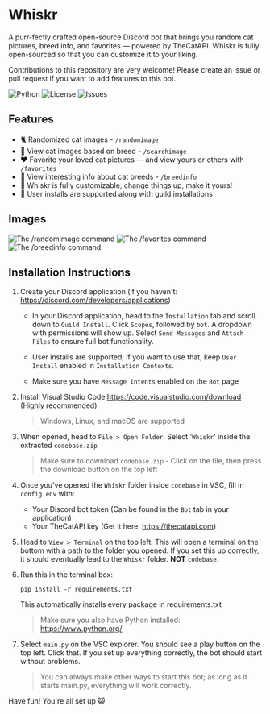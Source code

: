 # Whiskr
A purr-fectly crafted open-source Discord bot that brings you random cat pictures, breed info, and favorites — powered by TheCatAPI. Whiskr is fully open-sourced so that you can customize it to your liking.

Contributions to this repository are very welcome! Please create an issue or pull request if you want to add features to this bot.

![Python](https://img.shields.io/badge/python-3.12-blue)
![License](https://img.shields.io/github/license/As2Bax/Whiskr)
![Issues](https://img.shields.io/github/issues/As2Bax/Whiskr)

## Features
- 🐈 Randomized cat images - `/randomimage`
- 🔎 View cat images based on breed - `/searchimage`
- ❤️ Favorite your loved cat pictures — and view yours or others with `/favorites`
- 📰 View interesting info about cat breeds - `/breedinfo`
- 🎨 Whiskr is fully customizable; change things up, make it yours!
- 📨 User installs are supported along with guild installations

## Images
![The /randomimage command](https://r2.e-z.host/aa2b4cc6-0670-4139-abd2-29af34e8b12e/qeox9145.png)
![The /favorites command](https://r2.e-z.host/aa2b4cc6-0670-4139-abd2-29af34e8b12e/3kyx5k6k.png)
![The /breedinfo command](https://r2.e-z.host/aa2b4cc6-0670-4139-abd2-29af34e8b12e/72jklbjj.png)

## Installation Instructions
1. Create your Discord application (if you haven't: https://discord.com/developers/applications)
   - In your Discord application, head to the `Installation` tab and scroll down to `Guild Install`. Click `Scopes`, followed by `bot`. A dropdown with permissions will show up. Select `Send Messages` and `Attach Files` to ensure full bot functionality.
     
   - User installs are supported; if you want to use that, keep `User Install` enabled in `Installation Contexts`.
     
   - Make sure you have `Message Intents` enabled on the `Bot` page


2. Install Visual Studio Code https://code.visualstudio.com/download (Highly recommended)
   > Windows, Linux, and macOS are supported
   
3. When opened, head to `File > Open Folder`. Select '`Whiskr`' inside the extracted `codebase.zip`
   > Make sure to download `codebase.zip` - Click on the file, then press the download button on the top left

4. Once you've opened the `Whiskr` folder inside `codebase` in VSC, fill in `config.env` with:
   - Your Discord bot token (Can be found in the `Bot` tab in your application)
   - Your TheCatAPI key (Get it here: https://thecatapi.com)

5. Head to `View > Terminal` on the top left. This will open a terminal on the bottom with a path to the folder you opened. If you set this up correctly, it should eventually lead to the `Whiskr` folder. **NOT** `codebase`.
6. Run this in the terminal box:
   ```
   pip install -r requirements.txt
   ```
   This automatically installs every package in requirements.txt
   > Make sure you also have Python installed: https://www.python.org/

7. Select `main.py` on the VSC explorer. You should see a play button on the top left. Click that. If you set up everything correctly, the bot should start without problems.
   > You can always make other ways to start this bot; as long as it starts main.py, everything will work correctly.

Have fun! You're all set up 😺

